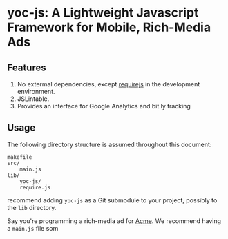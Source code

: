 # yoc-js: A Lightweight Javascript Framework for Mobile, Rich-Media Ads

## Features
1. No extermal dependencies, except [requirejs](http://requirejs.org/) 
in the development environment.
2. JSLintable.
3. Provides an interface for Google Analytics and bit.ly tracking

## Usage
The following directory structure is assumed throughout this document:

    makefile
    src/
    	main.js
    lib/
    	yoc-js/
    	require.js

 recommend adding `yoc-js` as a Git submodule to your project,
possibly to the `lib` directory.

Say you're programming a rich-media ad for
[Acme](en.wikipedia.org/wiki/Acme_Corporation). 
We recommend having a `main.js` file som